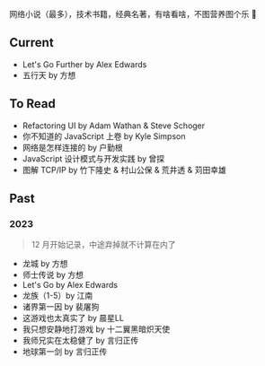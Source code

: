 
网络小说（最多），技术书籍，经典名著，有啥看啥，不图营养图个乐 🛌

## Current

- Let's Go Further by Alex Edwards
- 五行天 by 方想

## To Read

- Refactoring UI by Adam Wathan & Steve Schoger
- 你不知道的 JavaScript 上卷 by Kyle Simpson
- 网络是怎样连接的 by 户勤根
- JavaScript 设计模式与开发实践 by 曾探
- 图解 TCP/IP by 竹下隆史 & 村山公保 & 荒井透 & 苅田幸雄
## Past

### 2023

> 12 月开始记录，中途弃掉就不计算在内了

- 龙城 by 方想
- 师士传说 by 方想
- Let's Go by Alex Edwards
- 龙族（1-5）by 江南
- 诸界第一因 by 裴屠狗
- 这游戏也太真实了 by 晨星LL
- 我只想安静地打游戏 by 十二翼黑暗炽天使
- 我师兄实在太稳健了 by 言归正传
- 地球第一剑 by 言归正传